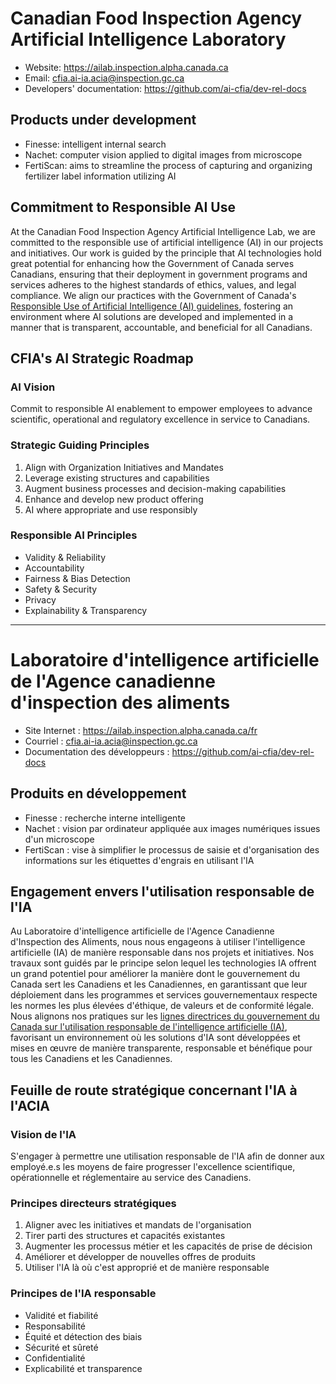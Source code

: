 # Canadian Food Inspection Agency Artificial Intelligence Laboratory

* Website: <https://ailab.inspection.alpha.canada.ca>
* Email: <cfia.ai-ia.acia@inspection.gc.ca>
* Developers' documentation: <https://github.com/ai-cfia/dev-rel-docs>

## Products under development

* Finesse: intelligent internal search
* Nachet: computer vision applied to digital images from microscope
* FertiScan: aims to streamline the process of capturing and organizing
  fertilizer label information utilizing AI

## Commitment to Responsible AI Use

At the Canadian Food Inspection Agency Artificial Intelligence Lab, we are
committed to the responsible use of artificial intelligence (AI) in our projects
and initiatives. Our work is guided by the principle that AI technologies hold
great potential for enhancing how the Government of Canada serves Canadians,
ensuring that their deployment in government programs and services adheres to
the highest standards of ethics, values, and legal compliance. We align our
practices with the Government of Canada's [Responsible Use of Artificial
Intelligence (AI)
guidelines](https://www.canada.ca/en/government/system/digital-government/digital-government-innovations/responsible-use-ai.html#toc1),
fostering an environment where AI solutions are developed and implemented in a
manner that is transparent, accountable, and beneficial for all Canadians.

## CFIA's AI Strategic Roadmap

### AI Vision

Commit to responsible AI enablement to empower employees to advance scientific,
operational and regulatory excellence in service to Canadians.

### Strategic Guiding Principles

  1. Align with Organization Initiatives and Mandates
  2. Leverage existing structures and capabilities
  3. Augment business processes and decision-making capabilities
  4. Enhance and develop new product offering
  5. AI where appropriate and use responsibly

### Responsible AI Principles

* Validity & Reliability
* Accountability
* Fairness & Bias Detection
* Safety & Security
* Privacy
* Explainability & Transparency

---

# Laboratoire d'intelligence artificielle de l'Agence canadienne d'inspection des aliments

* Site Internet : <https://ailab.inspection.alpha.canada.ca/fr>
* Courriel : <cfia.ai-ia.acia@inspection.gc.ca>
* Documentation des développeurs : <https://github.com/ai-cfia/dev-rel-docs>

## Produits en développement

* Finesse : recherche interne intelligente
* Nachet : vision par ordinateur appliquée aux images numériques issues d'un
  microscope
* FertiScan : vise à simplifier le processus de saisie et d'organisation des
  informations sur les étiquettes d'engrais en utilisant l'IA

## Engagement envers l'utilisation responsable de l'IA

Au Laboratoire d'intelligence artificielle de l'Agence Canadienne d'Inspection
des Aliments, nous nous engageons à utiliser l'intelligence artificielle (IA) de
manière responsable dans nos projets et initiatives. Nos travaux sont guidés par
le principe selon lequel les technologies IA offrent un grand potentiel pour
améliorer la manière dont le gouvernement du Canada sert les Canadiens et les
Canadiennes, en garantissant que leur déploiement dans les programmes et
services gouvernementaux respecte les normes les plus élevées d'éthique, de
valeurs et de conformité légale. Nous alignons nos pratiques sur les [lignes
directrices du gouvernement du Canada sur l'utilisation responsable de
l'intelligence artificielle
(IA)](https://www.canada.ca/fr/gouvernement/systeme/gouvernement-numerique/innovations-gouvernementales-numeriques/utilisation-responsable-ai.html),
favorisant un environnement où les solutions d'IA sont développées et mises en
œuvre de manière transparente, responsable et bénéfique pour tous les Canadiens
et les Canadiennes.

## Feuille de route stratégique concernant l'IA à l'ACIA

### Vision de l'IA

S'engager à permettre une utilisation responsable de l'IA afin de donner aux
employé.e.s les moyens de faire progresser l'excellence scientifique,
opérationnelle et réglementaire au service des Canadiens.

### Principes directeurs stratégiques

  1. Aligner avec les initiatives et mandats de l'organisation
  2. Tirer parti des structures et capacités existantes
  3. Augmenter les processus métier et les capacités de prise de décision
  4. Améliorer et développer de nouvelles offres de produits
  5. Utiliser l'IA là où c'est approprié et de manière responsable

### Principes de l'IA responsable

* Validité et fiabilité
* Responsabilité
* Équité et détection des biais
* Sécurité et sûreté
* Confidentialité
* Explicabilité et transparence
